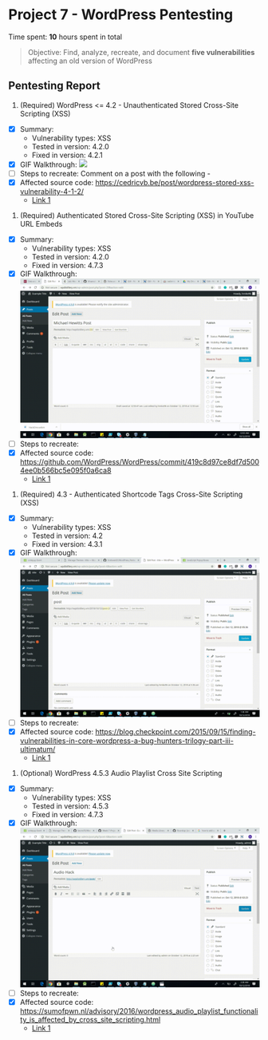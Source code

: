 # Project 7 - WordPress Pentesting

Time spent: **10** hours spent in total

> Objective: Find, analyze, recreate, and document **five vulnerabilities** affecting an old version of WordPress

## Pentesting Report

1. (Required) WordPress <= 4.2 - Unauthenticated Stored Cross-Site Scripting (XSS)
  - [X] Summary: 
    - Vulnerability types: XSS
    - Tested in version: 4.2.0
    - Fixed in version: 4.2.1
  - [X] GIF Walkthrough: ![](HackOne.gif)
  - [ ] Steps to recreate: Comment on a post with the following - <a title='x onmouseover=alert(unescape(/hello%20world/.source)) style=position:absolute;left:0;top:0;width:5000px;height:5000px  <insert greater than 63kb of any data>'></a>
  - [X] Affected source code: https://cedricvb.be/post/wordpress-stored-xss-vulnerability-4-1-2/
    - [Link 1](https://klikki.fi/adv/wordpress2.html)
1. (Required) Authenticated Stored Cross-Site Scripting (XSS) in YouTube URL Embeds
  - [X] Summary: 
    - Vulnerability types: XSS
    - Tested in version: 4.2.0
    - Fixed in version: 4.7.3
  - [X] GIF Walkthrough: ![](HackTwo.gif)
  - [ ] Steps to recreate: 
  - [X] Affected source code: https://github.com/WordPress/WordPress/commit/419c8d97ce8df7d5004ee0b566bc5e095f0a6ca8
    - [Link 1](https://blog.sucuri.net/2017/03/stored-xss-in-wordpress-core.html)
1. (Required) 4.3 - Authenticated Shortcode Tags Cross-Site Scripting (XSS)
  - [X] Summary: 
    - Vulnerability types: XSS
    - Tested in version: 4.2
    - Fixed in version: 4.3.1
  - [X] GIF Walkthrough: ![](HackThree.gif)
  - [ ] Steps to recreate: 
  - [X] Affected source code: https://blog.checkpoint.com/2015/09/15/finding-vulnerabilities-in-core-wordpress-a-bug-hunters-trilogy-part-iii-ultimatum/
    - [Link 1](https://blog.sucuri.net/2017/03/stored-xss-in-wordpress-core.html)
1. (Optional) WordPress 4.5.3 Audio Playlist Cross Site Scripting
  - [X] Summary: 
    - Vulnerability types: XSS
    - Tested in version: 4.5.3
    - Fixed in version: 4.7.3
  - [X] GIF Walkthrough: ![](HackFour.gif)
  - [ ] Steps to recreate: 
  - [X] Affected source code: https://sumofpwn.nl/advisory/2016/wordpress_audio_playlist_functionality_is_affected_by_cross_site_scripting.html
    - [Link 1](https://cxsecurity.com/issue/WLB-2017030066)
